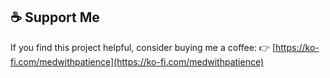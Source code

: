 ## ☕ Support Me
If you find this project helpful, consider buying me a coffee:
👉 [https://ko-fi.com/medwithpatience](https://ko-fi.com/medwithpatience)
